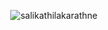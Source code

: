 <p align="center"> <img src="https://komarev.com/ghpvc/?username=salikathilakarathne&label=Profile%20views&color=ce9927&style=flat" alt="salikathilakarathne" /> </p>
